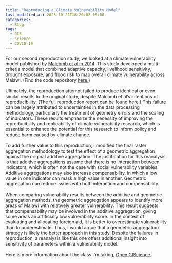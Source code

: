 ```yaml
---
title: "Reproducing a Climate Vulnerability Model"
last_modified_at: 2023-10-22T16:20:02-05:00
categories:
  - Blog
tags:
  - GIS
  - science
  - COVID-19
---
```


For our second reproduction study, we looked at a climate vulnerability model published by [Malcomb et al in 2014](https://doi.org/10.1016/j.apgeog.2014.01.004).
This study developed a multi-criteria model that combined adaptive capacity, livelihood sensitivity, drought exposure, and flood risk to map overall climate vulnerability across Malawi.
(Find the code repository [here.](https://github.com/alanalutz/RPr-Malcomb-2014))\
\
Ultimately, the reproduction attempt failed to produce identical or even similar results to the original study, despite Malcomb et al’s intentions of reproducibility. (The full reproduction report can be found [here.](https://alanalutz.github.io/RPr-Malcomb-2014/))
This failure can be largely attributed to uncertainties in the data processing methodology, particularly the treatment of geometry errors and the scaling of indicators.
These results emphasize the necessity of improving the reproducibility and replicability of climate vulnerability research, which is essential to enhance the potential for this research to inform policy and reduce harm caused by climate change.\
\
To add further value to this reproduction, I modified the final raster aggregation methodology to test the effect of a geometric aggregation against the original additive aggregation.
The justification for this reanalysis is that additive aggregations assume that there is no interaction between indicators, which is often not the case with social vulnerability variables.
Additive aggregations may also increase compensability, in which a low value in one indicator can mask a high value in another.
Geometric aggregation can reduce issues with both interaction and compensability.\
\
When comparing vulnerability results between the additive and geometric aggregation methods, the geometric aggregation appears to identify more areas of Malawi with relatively greater vulnerability.
This result suggests that compensability may be involved in the additive aggregation, giving some areas an artificially low vulnerability score.
In the context of evaluating and allocating foreign aid, it is better to overestimate vulnerability than to underestimate.
Thus, I would argue that a geometric aggregation strategy is likely the better approach in this study.
Despite the failures in reproduction, a reanalysis like this one offers additional insight into sensitivity of parameters within a vulnerability model.\
\
Here is more information about the class I'm taking, [Open GIScience.](http://opengisci.github.io)

